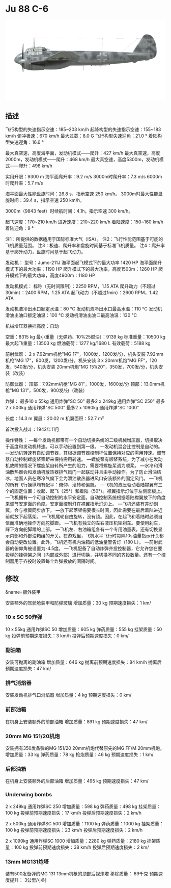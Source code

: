 # Ju 88 C-6

![ju88c6](../images/ju88c6.png)

## 描述

飞行构型的失速指示空速：185~203 km/h
起降构型的失速指示空速：155~183 km/h
俯冲极速：670 km/h
最大过载：8.0 G
飞行构型失速迎角：21.0 °
着陆构型失速迎角：16.6 °

最大真空速，高度海平面，发动机模式——爬升：427 km/h
最大真空速，高度2000m，发动机模式——爬升：468 km/h
最大真空速，高度5300m，发动机模式——爬升：498 km/h

实用升限：9300 m
海平面爬升率：9.2 m/s
3000m时爬升率：7.3 m/s
6000m时爬升率：5.7 m/s

海平面最大性能盘旋时间：26.8 s，指示空速 250 km/h。
3000m时最大性能盘旋时间：39.4 s，指示空速 250 km/h。

3000m（9843 feet）时续航时间：4.1h，指示空速 300 km/h。

起飞速度：170~210 km/h
进近速度：210~220 km/h
着陆速度：150~160 km/h
着陆迎角：9 °

注1：所提供的数据适用于国际标准大气（ISA）。
注2：飞行性能范围基于可能的飞机质量范围。
注3：极速、爬升率和盘旋时间基于标准飞机质量。
注4：爬升率基于爬升动力，盘旋时间基于起飞动力。

发动机：
型号：Jumo-211J
海平面起飞模式下的最大功率 1420 HP
海平面爬升模式下的最大功率：1190 HP
爬升模式下的最大功率，高度1500m：1260 HP
爬升模式下的最大功率，高度4900m：1180 HP

发动机模式：
标称（无时间限制）：2250 RPM，1.15 ATA
爬升动力（不超过30min）：2400 RPM，1.25 ATA
起飞动力（不超过1min）：2600 RPM，1.42 ATA

发动机液冷出水口额定水温：80 °C
发动机液冷出水口最高水温：110 °C
发动机滑油出油口额定油温：100 °C
发动机滑油出油口最高油温：130 °C

机械增压器换挡高度：自动 

空重：8315 kg
最小重量（无弹药、10%25燃油）：9139 kg
标准重量：10500 kg
最大起飞重量：13503 kg
燃油载荷：1277 kg/1680 L
有效载荷：5188 kg


前射武器：
2 x 7.92mm机枪"MG 17"，1000发，1200发/分，机头安装
7.92mm机枪"MG 17"，800发，1200发/分，机头安装
3 x 20mm机炮"MG FF"，120发，540发/分，机头安装
20mm机炮"MG 151/20"，350发，700发/分，机头安装（改装）

防御武器：
顶部：7.92mm机枪"MG 81"，1000发，1600发/分
顶部：13.0mm机枪"MG 131"，500发，900发/分（改装）

炸弹：
最多10 x 55kg 通用炸弹"SC 50"
最多2 x 249kg 通用炸弹"SC 250"
最多2 x 500kg 通用炸弹"SC 500"
最多2 x 1090kg 通用炸弹"SC 1000"

长度：14.3 m
翼展：20.02 m
机翼面积：52.7 m²

首次投入战斗：1942年11月

操作特性：
—每个发动机都带有一个自动切换系统的二级机械增压器，切换取决于高度和发动机转速。可以手动设置到第一级。
—发动机混合比控制是自动的。
—发动机转速有自动调节器，其根据调节器控制杆位置保持对应的需用转速。调节器自动控制螺旋桨桨距来保持需用转速。
—螺旋桨有顺桨系统，为了减小在发动机故障的情况下螺旋桨自转所产生的阻力，需要将螺旋桨调为顺桨。
—水冷和滑油散热器会和发动机散热器排气风门一起联动并且由手动操作。为了防止滑油结冰，地面人员在寒冷气候下会为滑油散热器进风口安装额外的固定风门。
—飞机的所有飞行操纵均有配平：俯仰、滚转和偏航。
—飞机的液压驱动着陆襟翼有三个的固定位置：收起、起飞（25°）和着陆（50°）。襟翼指示灯位于左侧面板上。
—飞机拥有一个可自动控制的水平安定面。自动控制系统根据着陆襟翼放下的角度来调节安定面的角度。安定面控制灯在襟翼指示灯边上。
—飞机还装有差动副翼，会与襟翼同步放下。
—放下起落架需要很长时间，因此需要在最后着陆进近前就放下起落架。
—飞机尾轮自由旋转，没有锁。因此，在起飞和着陆时必须自信而准确地操作方向舵脚蹬。
—飞机有独立的左右液压机轮刹车。要使用刹车，踩下方向舵脚蹬的上部。
—飞机左、右油箱组各有一个专用油量表，还有切换显示内部和外部油箱组的开关。在游戏里，飞机水平飞行时每隔10s油量指示开关都会自动更改位置。此外，飞机还有机内油箱的低油量警告灯（180 L）。
—前射武器的俯仰角被设置为-4.5度。
—飞机配备了自动炸弹齐投控制器，它允许您在要投弹的挂弹架之间（内部或外部）进行切换，并切换不同的齐投数量。还有一个控制器用于齐投时设置每个炸弹投放的间隔时间。

## 修改
&name=额外装甲

安装额外的驾驶舱装甲和防弹玻璃
增加质量：30 kg
预期速度损失：1 km/
### 10 x SC 50炸弹

10 x 55kg 通用炸弹SC 50
增加质量：605 kg
弹药质量：555 kg
挂架质量：50 kg
投弹前预期速度损失：3 km/h
投弹后预期速度损失：0 km/
### 副油箱

安装可抛离的副油箱
增加质量：646 kg
抛离前预期速度损失：84 km/h
抛离后预期速度损失：47 km/
### 排气消焰器

安装发动机排气口消焰器
增加质量：4 kg
预期速度损失：0 km/
### 前部油箱

在机身上安装额外的前部油箱
增加质量：891 kg
预期速度损失：47 km/
### 20mm MG 151/20机炮

安装拥有350发备弹的MG 151/20 20mm机炮代替原先的MG FF/M 20mm机炮。
增加质量：33 kg
弹药质量：78 kg
枪炮质量：46 kg
预期速度损失：1 km/
### 后部油箱

在机身上安装额外的后部油箱
增加质量：495 kg
预期速度损失：47 km/
### Underwing bombs

2 x 249kg 通用炸弹SC 250
增加质量：598 kg
弹药质量：498 kg
挂架质量：100 kg
投弹前预期速度损失：17 km/h
投弹后预期速度损失：2 km/h

2 x 500kg 通用炸弹SC 500
增加质量：1100 kg
弹药质量：1000 kg
挂架质量：100 kg
投弹前预期速度损失：23 km/h
投弹后预期速度损失：2 km/h

2 x 1090kg 通用炸弹SC 1000
增加质量：2280 kg
弹药质量：2180 kg
挂架质量：100 kg
投弹前预期速度损失：38 km/h
投弹后预期速度损失：2 km/
### 13mm MG131炮塔

装有500发备弹的MG 131 13mm机枪的顶部后视炮塔
移除质量： 69千克
预期速度提升： 3公里/小时